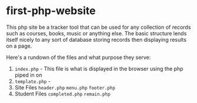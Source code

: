 # first-php-website

This php site be a tracker tool that can be used for any collection of records such as courses, books, music or anything else. The basic structure lends itself nicely to any sort of database storing records then displaying results on a page.

Here's a rundown of the files and what purpose they serve:
1. `index.php` - This file is what is displayed in the browser using the php piped in on 
1. `template.php` - 
1. Site Files
    `header.php`
    `menu.php`
    `footer.php`
1. Student Files
    `completed.php`
    `remain.php`


